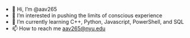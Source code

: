 - 👋 Hi, I’m @aav265
- 👀 I’m interested in pushing the limits of conscious experience
- 🌱 I’m currently learning C++, Python, Javascript, PowerShell, and SQL
- 📫 How to reach me aav265@nyu.edu

<!---
aav265/aav265 is a ✨ special ✨ repository because its `README.md` (this file) appears on your GitHub profile.
You can click the Preview link to take a look at your changes.
--->
